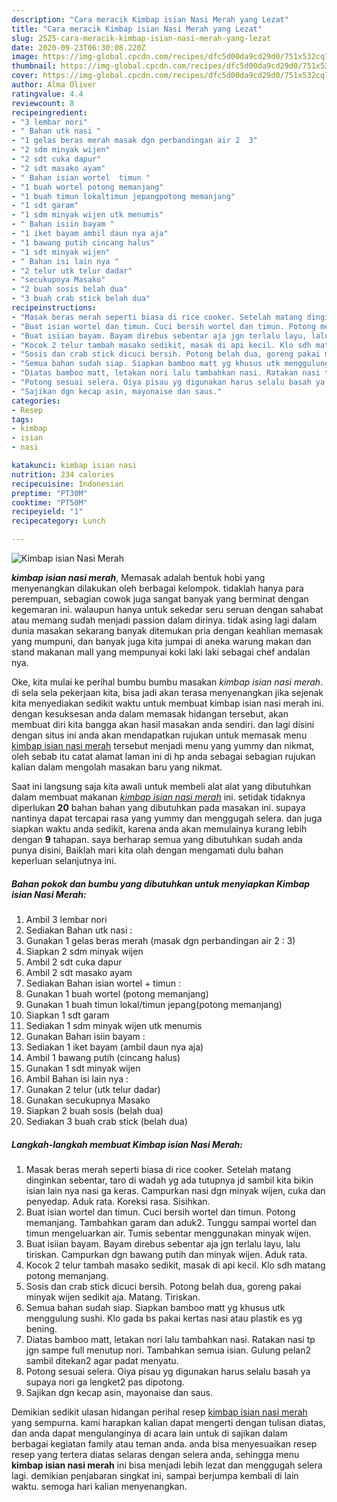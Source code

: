 ```yaml
---
description: "Cara meracik Kimbap isian Nasi Merah yang Lezat"
title: "Cara meracik Kimbap isian Nasi Merah yang Lezat"
slug: 2525-cara-meracik-kimbap-isian-nasi-merah-yang-lezat
date: 2020-09-23T06:30:08.220Z
image: https://img-global.cpcdn.com/recipes/dfc5d00da9cd29d0/751x532cq70/kimbap-isian-nasi-merah-foto-resep-utama.jpg
thumbnail: https://img-global.cpcdn.com/recipes/dfc5d00da9cd29d0/751x532cq70/kimbap-isian-nasi-merah-foto-resep-utama.jpg
cover: https://img-global.cpcdn.com/recipes/dfc5d00da9cd29d0/751x532cq70/kimbap-isian-nasi-merah-foto-resep-utama.jpg
author: Alma Oliver
ratingvalue: 4.4
reviewcount: 8
recipeingredient:
- "3 lembar nori"
- " Bahan utk nasi "
- "1 gelas beras merah masak dgn perbandingan air 2  3"
- "2 sdm minyak wijen"
- "2 sdt cuka dapur"
- "2 sdt masako ayam"
- " Bahan isian wortel  timun "
- "1 buah wortel potong memanjang"
- "1 buah timun lokaltimun jepangpotong memanjang"
- "1 sdt garam"
- "1 sdm minyak wijen utk menumis"
- " Bahan isiin bayam "
- "1 iket bayam ambil daun nya aja"
- "1 bawang putih cincang halus"
- "1 sdt minyak wijen"
- " Bahan isi lain nya "
- "2 telur utk telur dadar"
- "secukupnya Masako"
- "2 buah sosis belah dua"
- "3 buah crab stick belah dua"
recipeinstructions:
- "Masak beras merah seperti biasa di rice cooker. Setelah matang dinginkan sebentar, taro di wadah yg ada tutupnya jd sambil kita bikin isian lain nya nasi ga keras. Campurkan nasi dgn minyak wijen, cuka dan penyedap. Aduk rata. Koreksi rasa. Sisihkan."
- "Buat isian wortel dan timun. Cuci bersih wortel dan timun. Potong memanjang. Tambahkan garam dan aduk2. Tunggu sampai wortel dan timun mengeluarkan air. Tumis sebentar menggunakan minyak wijen."
- "Buat isiian bayam. Bayam direbus sebentar aja jgn terlalu layu, lalu tiriskan. Campurkan dgn bawang putih dan minyak wijen. Aduk rata."
- "Kocok 2 telur tambah masako sedikit, masak di api kecil. Klo sdh matang potong memanjang."
- "Sosis dan crab stick dicuci bersih. Potong belah dua, goreng pakai minyak wijen sedikit aja. Matang. Tiriskan."
- "Semua bahan sudah siap. Siapkan bamboo matt yg khusus utk menggulung sushi. Klo gada bs pakai kertas nasi atau plastik es yg bening."
- "Diatas bamboo matt, letakan nori lalu tambahkan nasi. Ratakan nasi tp jgn sampe full menutup nori. Tambahkan semua isian. Gulung pelan2 sambil ditekan2 agar padat menyatu."
- "Potong sesuai selera. Oiya pisau yg digunakan harus selalu basah ya supaya nori ga lengket2 pas dipotong."
- "Sajikan dgn kecap asin, mayonaise dan saus."
categories:
- Resep
tags:
- kimbap
- isian
- nasi

katakunci: kimbap isian nasi 
nutrition: 234 calories
recipecuisine: Indonesian
preptime: "PT30M"
cooktime: "PT50M"
recipeyield: "1"
recipecategory: Lunch

---
```



![Kimbap isian Nasi Merah](https://img-global.cpcdn.com/recipes/dfc5d00da9cd29d0/751x532cq70/kimbap-isian-nasi-merah-foto-resep-utama.jpg)

<b><i>kimbap isian nasi merah</i></b>, Memasak adalah bentuk hobi yang menyenangkan dilakukan oleh berbagai kelompok. tidaklah hanya para perempuan, sebagian cowok juga sangat banyak yang berminat dengan kegemaran ini. walaupun hanya untuk sekedar seru seruan dengan sahabat atau memang sudah menjadi passion dalam dirinya. tidak asing lagi dalam dunia masakan sekarang banyak ditemukan pria dengan keahlian memasak yang mumpuni, dan banyak juga kita jumpai di aneka warung makan dan stand makanan mall yang mempunyai koki laki laki sebagai chef andalan nya.

Oke, kita mulai ke perihal bumbu bumbu masakan <i>kimbap isian nasi merah</i>. di sela sela pekerjaan kita, bisa jadi akan terasa menyenangkan jika sejenak kita menyediakan sedikit waktu untuk membuat kimbap isian nasi merah ini. dengan kesuksesan anda dalam memasak hidangan tersebut, akan membuat diri kita bangga akan hasil masakan anda sendiri. dan lagi disini dengan situs ini anda akan mendapatkan rujukan untuk memasak menu <u>kimbap isian nasi merah</u> tersebut menjadi menu yang yummy dan nikmat, oleh sebab itu catat alamat laman ini di hp anda sebagai sebagian rujukan kalian dalam mengolah masakan baru yang nikmat.




Saat ini langsung saja kita awali untuk membeli alat alat yang dibutuhkan dalam membuat makanan <u><i>kimbap isian nasi merah</i></u> ini. setidak tidaknya diperlukan <b>20</b> bahan bahan yang dibutuhkan pada masakan ini. supaya nantinya dapat tercapai rasa yang yummy dan menggugah selera. dan juga siapkan waktu anda sedikit, karena anda akan memulainya kurang lebih dengan <b>9</b> tahapan. saya berharap semua yang dibutuhkan sudah anda punya disini, Baiklah mari kita olah dengan mengamati dulu bahan keperluan selanjutnya ini.

<!--inarticleads1-->

##### Bahan pokok dan bumbu yang dibutuhkan untuk menyiapkan Kimbap isian Nasi Merah:

1. Ambil 3 lembar nori
1. Sediakan  Bahan utk nasi :
1. Gunakan 1 gelas beras merah (masak dgn perbandingan air 2 : 3)
1. Siapkan 2 sdm minyak wijen
1. Ambil 2 sdt cuka dapur
1. Ambil 2 sdt masako ayam
1. Sediakan  Bahan isian wortel + timun :
1. Gunakan 1 buah wortel (potong memanjang)
1. Gunakan 1 buah timun lokal/timun jepang(potong memanjang)
1. Siapkan 1 sdt garam
1. Sediakan 1 sdm minyak wijen utk menumis
1. Gunakan  Bahan isiin bayam :
1. Sediakan 1 iket bayam (ambil daun nya aja)
1. Ambil 1 bawang putih (cincang halus)
1. Gunakan 1 sdt minyak wijen
1. Ambil  Bahan isi lain nya :
1. Gunakan 2 telur (utk telur dadar)
1. Gunakan secukupnya Masako
1. Siapkan 2 buah sosis (belah dua)
1. Sediakan 3 buah crab stick (belah dua)




<!--inarticleads2-->

##### Langkah-langkah membuat Kimbap isian Nasi Merah:

1. Masak beras merah seperti biasa di rice cooker. Setelah matang dinginkan sebentar, taro di wadah yg ada tutupnya jd sambil kita bikin isian lain nya nasi ga keras. Campurkan nasi dgn minyak wijen, cuka dan penyedap. Aduk rata. Koreksi rasa. Sisihkan.
1. Buat isian wortel dan timun. Cuci bersih wortel dan timun. Potong memanjang. Tambahkan garam dan aduk2. Tunggu sampai wortel dan timun mengeluarkan air. Tumis sebentar menggunakan minyak wijen.
1. Buat isiian bayam. Bayam direbus sebentar aja jgn terlalu layu, lalu tiriskan. Campurkan dgn bawang putih dan minyak wijen. Aduk rata.
1. Kocok 2 telur tambah masako sedikit, masak di api kecil. Klo sdh matang potong memanjang.
1. Sosis dan crab stick dicuci bersih. Potong belah dua, goreng pakai minyak wijen sedikit aja. Matang. Tiriskan.
1. Semua bahan sudah siap. Siapkan bamboo matt yg khusus utk menggulung sushi. Klo gada bs pakai kertas nasi atau plastik es yg bening.
1. Diatas bamboo matt, letakan nori lalu tambahkan nasi. Ratakan nasi tp jgn sampe full menutup nori. Tambahkan semua isian. Gulung pelan2 sambil ditekan2 agar padat menyatu.
1. Potong sesuai selera. Oiya pisau yg digunakan harus selalu basah ya supaya nori ga lengket2 pas dipotong.
1. Sajikan dgn kecap asin, mayonaise dan saus.




Demikian sedikit ulasan hidangan perihal resep <u>kimbap isian nasi merah</u> yang sempurna. kami harapkan kalian dapat mengerti dengan tulisan diatas, dan anda dapat mengulanginya di acara lain untuk di sajikan dalam berbagai kegiatan family atau teman anda. anda bisa menyesuaikan resep resep yang tertera diatas selaras dengan selera anda, sehingga menu <b>kimbap isian nasi merah</b> ini bisa menjadi lebih lezat dan menggugah selera lagi. demikian penjabaran singkat ini, sampai berjumpa kembali di lain waktu. semoga hari kalian menyenangkan.
